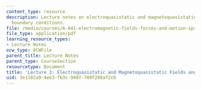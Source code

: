```yaml
---
content_type: resource
description: Lecture notes on electroquasistatic and magnetoquasistatic fields and
  boundary conditions.
file: /media/courses/6-641-electromagnetic-fields-forces-and-motion-spring-2009/3e1182a94ee3f63c9407789f288af2c6_MIT6_641s09_lec03.pdf
file_type: application/pdf
learning_resource_types:
- Lecture Notes
ocw_type: OCWFile
parent_title: Lecture Notes
parent_type: CourseSection
resourcetype: Document
title: 'Lecture 3: Electroquasistatic and Magnetoquasistatic Fields and Boundary Conditions'
uid: 3e1182a9-4ee3-f63c-9407-789f288af2c6
---
```

